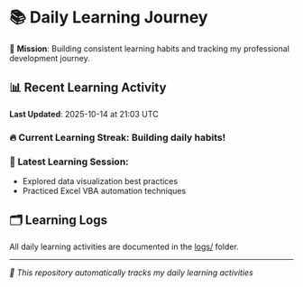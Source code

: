 # 📚 Daily Learning Journey

🎯 **Mission**: Building consistent learning habits and tracking my professional development journey.

## 📊 Recent Learning Activity

**Last Updated**: 2025-10-14 at 21:03 UTC

### 🔥 Current Learning Streak: Building daily habits!

### 📝 Latest Learning Session:
- Explored data visualization best practices
- Practiced Excel VBA automation techniques

## 🗂️ Learning Logs

All daily learning activities are documented in the [logs/](./logs/) folder.

---
*🤖 This repository automatically tracks my daily learning activities*
